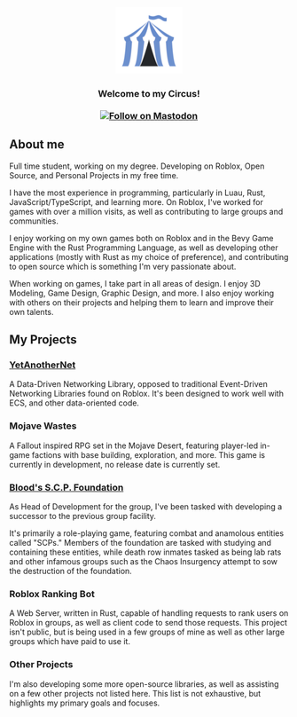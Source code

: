 <p align="center">
<img width="120" height="120" src="./static/CircusTent_YetAnotherClown.png">
</p>
<h3 align="center">
Welcome to my Circus!
</br>
</br>
<a rel="me" href="https://mastodon.gamedev.place/@YetAnotherClown">
  <img alt="Follow on Mastodon" src="https://img.shields.io/mastodon/follow/112044519487690421?color=%23595aff&domain=https%3A%2F%2Fmastodon.gamedev.place&label=Mastodon&logo=Mastodon&logoColor=%23FFFFFF&style=flat-square">
</a>
</h3>

## About me

Full time student, working on my degree. Developing on Roblox, Open Source, and Personal Projects in my free time.

I have the most experience in programming, particularly in Luau, Rust, JavaScript/TypeScript, and learning more. On Roblox, I've worked for games with over a million visits, as well as contributing to large groups and communities.

I enjoy working on my own games both on Roblox and in the Bevy Game Engine with the Rust Programming Language, as well as developing other applications (mostly with Rust as my choice of preference), and contributing to open source which is something I'm very passionate about.

When working on games, I take part in all areas of design. I enjoy 3D Modeling, Game Design, Graphic Design, and more. I also enjoy working with others on their projects and helping them to learn and improve their own talents.

## My Projects

### [YetAnotherNet](https://github.com/YetAnotherClown/YetAnotherNet)

A Data-Driven Networking Library, opposed to traditional Event-Driven Networking Libraries found on Roblox. It's been designed to work well with ECS, and other data-oriented code.

### Mojave Wastes

A Fallout inspired RPG set in the Mojave Desert, featuring player-led in-game factions with base building, exploration, and more. This game is currently in development, no release date is currently set.

### [Blood's S.C.P. Foundation](https://www.roblox.com/groups/5680845/SCP-SECURE-CONTAIN-PROTECT)

As Head of Development for the group, I've been tasked with developing a successor to the previous group facility. 

It's primarily a role-playing game, featuring combat and anamolous entities called "SCPs." Members of the foundation are tasked with studying and containing these entities, while death row inmates tasked as being lab rats and other infamous groups such as the Chaos Insurgency attempt to sow the destruction of the foundation.

### Roblox Ranking Bot

A Web Server, written in Rust, capable of handling requests to rank users on Roblox in groups, as well as client code to send those requests. This project isn't public, but is being used in a few groups of mine as well as other large groups which have paid to use it.

### Other Projects

I'm also developing some more open-source libraries, as well as assisting on a few other projects not listed here. This list is not exhaustive, but highlights my primary goals and focuses.
